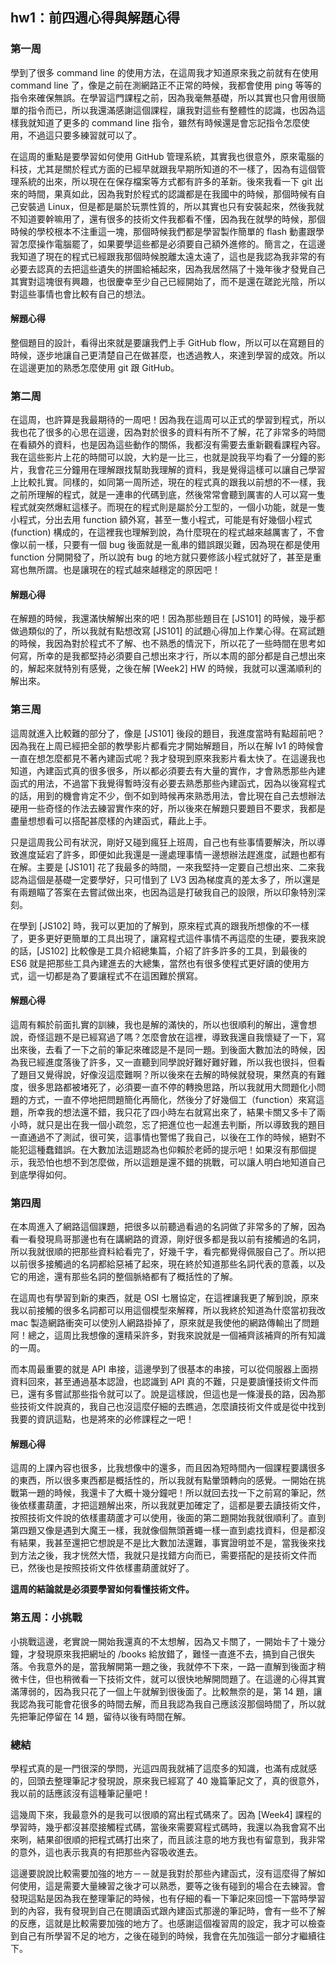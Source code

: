 ## hw1：前四週心得與解題心得

### 第一周
學到了很多 command line 的使用方法，在這周我才知道原來我之前就有在使用 command line 了，像是之前在測網路正不正常的時候，我都會使用 ping 等等的指令來確保無誤。在學習這門課程之前，因為我毫無基礎，所以其實也只會用很簡單的指令而已，所以我還滿感謝這個課程，讓我對這些有整體性的認識，也因為這樣我就知道了更多的 command line 指令，雖然有時候還是會忘記指令怎麼使用，不過這只要多練習就可以了。

在這周的重點是要學習如何使用 GitHub 管理系統，其實我也很意外，原來電腦的科技，尤其是關於程式方面的已經早就跟我早期所知道的不一樣了，因為有這個管理系統的出來，所以現在在保存檔案等方式都有許多的革新。後來我看一下 git 出來的時間，果真如此，因為我對於程式的認識都是在我國中的時候，那個時候有自己安裝過 Linux，但是都是屬於玩票性質的，所以其實也只有安裝起來，然後我就不知道要幹嘛用了，還有很多的技術文件我都看不懂，因為我在就學的時候，那個時候的學校根本不注重這一塊，那個時候我們都是學習製作簡單的 flash 動畫跟學習怎麼操作電腦罷了，如果要學這些都是必須要自己額外進修的。簡言之，在這邊我知道了現在的程式已經跟我那個時候脫離太遠太遠了，這也是我認為我非常的有必要去認真的去把這些遺失的拼圖給補起來，因為我居然隔了十幾年後才發覺自己其實對這塊很有興趣，也很慶幸至少自己已經開始了，而不是還在蹉跎光陰，所以對這些事情也會比較有自己的想法。

#### 解題心得
整個題目的設計，看得出來就是要讓我們上手 GitHub flow，所以可以在寫題目的時候，逐步地讓自己更清楚自己在做甚麼，也透過教人，來達到學習的成效。所以在這邊更加的熟悉怎麼使用 git 跟 GitHub。


### 第二周
在這周，也許算是我最期待的一周吧！因為我在這周可以正式的學習到程式，所以我也花了很多的心思在這邊，因為對於很多的資料有所不了解，花了非常多的時間在看額外的資料，也是因為這些動作的關係，我都沒有需要去重新觀看課程內容。我在這些影片上花的時間可以說，大約是一比三，也就是說我平均看了一分鐘的影片，我會花三分鐘用在理解跟找幫助我理解的資料，我是覺得這樣可以讓自己學習上比較扎實。同樣的，如同第一周所述，現在的程式真的跟我以前想的不一樣，我之前所理解的程式，就是一連串的代碼到底，然後常常會聽到厲害的人可以寫一隻程式就突然爆紅這樣子。而現在的程式則是屬於分工型的，一個小功能，就是一隻小程式，分出去用 function 額外寫，甚至一隻小程式，可能是有好幾個小程式 (function) 構成的，在這裡我也理解到說，為什麼現在的程式越來越厲害了，不會像以前一樣，只要有一個 bug 後面就是一亂串的錯誤跟災難，因為現在都是使用 function 分開開發了，所以說有 bug 的地方就只要修該小程式就好了，甚至是重寫也無所謂。也是讓現在的程式越來越穩定的原因吧！

#### 解題心得
在解題的時候，我還滿快解解出來的吧！因為那些題目在 \[JS101] 的時候，幾乎都做過類似的了，所以我就有點想改寫 \[JS101] 的試題心得加上作業心得。在寫試題的時候，我因為對於程式不了解、也不熟悉的情況下，所以花了一些時間在思考如何寫，所幸的是我都堅持必須要自己想出來才行，所以本周的部分都是自己想出來的，解起來就特別有感覺，之後在解 \[Week2] HW 的時候，我就可以還滿順利的解出來。


### 第三周
這周就進入比較難的部分了，像是 \[JS101] 後段的題目，我進度當時有點超前吧？因為我在上周已經把全部的教學影片都看完才開始解題目，所以在解 lv1 的時候會一直在想怎麼都見不著內建函式呢？我才發現到原來我影片看太快了。在這邊我也知道，內建函式真的很多很多，所以都必須要去有大量的實作，才會熟悉那些內建函式的用法，不過當下我覺得暫時沒有必要去熟悉那些內建函式，因為以後寫程式的話，用到的機會肯定不少，倒不如到時候再來熟悉用法，會比現在自己去想辦法硬用一些奇怪的作法去練習實作來的好，所以後來在解題只要題目不要求，我都是盡量想想看可以搭配甚麼樣的內建函式，藉此上手。

只是這周我公司有狀況，剛好又碰到瘋狂上班周，自己也有些事情要解決，所以導致進度延宕了許多，即便如此我還是一邊處理事情一邊想辦法趕進度，試題也都有在解。主要是 \[JS101] 花了我最多的時間，一來我堅持一定要自己想出來、二來我認為這個是基礎一定要學好，只可惜到了 LV3 因為梯度真的差太多了，所以還是有兩題瞄了答案在去嘗試做出來，也因為這是打破我自己的設限，所以印象特別深刻。

在學到 \[JS102] 時，我可以更加的了解到，原來程式真的跟我所想像的不一樣了，更多更好更簡單的工具出現了，讓寫程式這件事情不再這麼的生硬，要我來說的話，\[JS102] 比較像是工具介紹總集篇，介紹了許多許多的工具，到最後的 ES6 就是把那些工具內建進去的大總集，當然也有很多使程式更好讀的使用方式，這一切都是為了要讓程式不在這困難於撰寫。

#### 解題心得
這周有賴於前面扎實的訓練，我也是解的滿快的，所以也很順利的解出，還會想說，奇怪這題不是已經寫過了嗎？怎麼會放在這裡，導致我還自我懷疑了一下，寫出來後，去看了一下之前的筆記來確認是不是同一題。到後面大數加法的時候，因為我已經進度落後了許多，又一直聽到同學說好難好難好難，所以我也很抖，但看了題目又覺得說，好像沒這麼難啊？所以後來在去解的時候就發現，果然真的有難度，很多思路都被堵死了，必須要一直不停的轉換思路，所以我就用大問題化小問題的方式，一直不停地把問題簡化再簡化，然後分了好幾個工（function）來寫這題，所幸我的想法還不錯，我只花了四小時左右就寫出來了，結果卡關又多卡了兩小時，就只是出在我一個小疏忽，忘了把進位也一起進去判斷，所以導致我的題目一直通過不了測試，很可笑，這事情也警惕了我自己，以後在工作的時候，絕對不能犯這種蠢錯誤。在大數加法這題認為也仰賴於老師的提示吧！如果沒有那個提示，我恐怕也想不到怎麼做，所以這題是還不錯的挑戰，可以讓人明白地知道自己到底學得如何。


### 第四周
在本周進入了網路這個課題，把很多以前聽過看過的名詞做了非常多的了解，因為看一看發現鳥哥那邊也有在講網路的資源，剛好很多都是我以前有接觸過的名詞，所以我就很順的把那些資料給看完了，好幾千字，看完都覺得佩服自己了。所以把以前很多接觸過的名詞都給惡補了起來，現在終於知道那些名詞代表的意義，以及它的用途，還有那些名詞的整個脈絡都有了概括性的了解。

在這周也有學習到新的東西，就是 OSI 七層協定，在這裡讓我更了解到說，原來我以前接觸的很多名詞都可以用這個模型來解釋，所以我終於知道為什麼當初我改 mac 製造網路衝突可以使別人網路掛掉了，原來就是我使他的網路傳輸出了問題阿！總之，這周比我想像的還精采許多，對我來說就是一個補齊該補齊的所有知識的一周。

而本周最重要的就是 API 串接，這邊學到了很基本的串接，可以從伺服器上面撈資料回來，甚至通過基本認證，也認識到 API 真的不難，只是要讀懂技術文件而已，還有多嘗試那些指令就可以了。說是這樣說，但這也是一條漫長的路，因為那些技術文件說真的，我自己也沒這麼仔細的去瞧過，怎麼讀技術文件或是從中找到我要的資訊這點，也是將來的必修課程之一吧！


#### 解題心得
這周的上課內容也很多，比我想像中的還多，而且因為短時間內一個課程要講很多的東西，所以很多東西都是概括性的，所以我就有點暈頭轉向的感覺。一開始在挑戰第一題的時候，我還卡了大概十幾分鐘吧！所以就回去找一下之前寫的筆記，然後依樣畫葫蘆，才把這題解出來，所以我就更加確定了，這都是要去讀技術文件，按照技術文件說的依樣畫葫蘆才可以使用，後面的第二題開始我就很順利了。直到第四題又像是遇到大魔王一樣，我就像個無頭蒼蠅一樣一直到處找資料，但是都沒有結果，我甚至還把它想說是不是比大數加法還難，事實證明並不是，當我後來找到方法之後，我才恍然大悟，我就只是找錯方向而已，需要搭配的是技術文件而已，然後也是按照技術文件依樣畫葫蘆就好了。

**這周的結論就是必須要學習如何看懂技術文件。**


### 第五周：小挑戰
小挑戰這邊，老實說一開始我還真的不太想解，因為又卡關了，一開始卡了十幾分鐘，才發現原來我把網址的 /books 給放錯了，難怪一直進不去，搞到自己很失落。令我意外的是，當我解開第一題之後，我就停不下來，一路一直解到後面才稍微卡住，但也稍微看一下技術文件，就可以很快地解開問題了。在這邊的心得其實滿薄弱的，因為我只花了一個上午就解到很後面了。比較無奈的是，第 14 題，讓我認為我可能會花很多的時間去解，而且我認為我自己應該沒那個時間了，所以就先把筆記停留在 14 題，留待以後有時間在解。


### 總結
學程式真的是一門很深的學問，光這四周我就補了這麼多的知識，也滿有成就感的，回頭去整理筆記才發現說，原來我已經寫了 40 幾篇筆記文了，真的很意外，我以前的話應該沒有這種筆記量吧！

這幾周下來，我最意外的是我可以很順的寫出程式碼來了。因為 \[Week4] 課程的學習時，幾乎都沒甚麼接觸程式碼，當後來需要寫程式碼時，我還以為我會寫不出來咧，結果卻很順的把程式碼打出來了，而且該注意的地方我也有留意到，我非常的意外，這也表示我真的有把那些內容吸收進去。

這邊要說說比較需要加強的地方－－就是我對於那些內建函式，沒有這麼得了解如何使用，這是需要大量練習之後才可以熟悉，要等之後有碰到的場合在去練習。會發現這點是因為我在整理筆記的時候，也有仔細的看一下筆記來回憶一下當時學習到的內容，我有發現到自己在閱讀函式跟內建函式那邊的筆記時，會有一些不了解的反應，這就是比較需要加強的地方了。也感謝這個複習周的設定，我才可以檢查到自己有所學習不足的地方，之後在碰到的時候，我會在先加強這一部分才繼續往下。